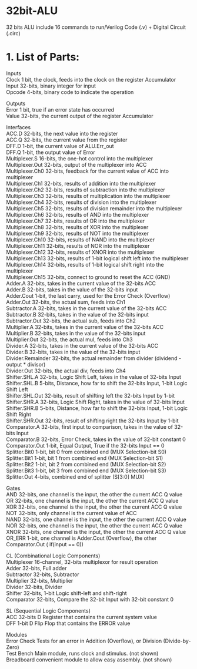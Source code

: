 # 32bit-ALU
32 bits ALU include 16 commands to run/Verilog Code (.v) + Digital Circuit (.circ) 

# 1.	List of Parts:

Inputs  
Clock	1 bit, the clock, feeds into the clock on the register Accumulator  
Input	32-bits, binary integer for input  
Opcode	4-bits, binary code to indicate the operation

Outputs  
Error	1 bit, true if an error state has occurred  
Value	32-bits, the current output of the register Accumulator

Interfaces  
ACC.D	32-bits, the next value into the register  
ACC.Q	32-bits, the current value from the register  
DFF.D	1-bit, the current value of ALU.Err_out  
DFF.Q	1-bit, the output value of Error  
Multiplexer.S	16-bits, the one-hot control into the multiplexer  
Multiplexer.Out	32-bits, output of the multiplexer into ACC  
Multiplexer.Ch0	32-bits, feedback for the current value of ACC into multiplexer  
Multiplexer.Ch1	32-bits, results of addition into the multiplexer  
Multiplexer.Ch2	32-bits, results of subtraction into the multiplexer  
Multiplexer.Ch3	32-bits, results of multiplication into the multiplexer  
Multiplexer.Ch4	32-bits, results of division into the multiplexer  
Multiplexer.Ch5	32-bits, results of division remainder into the multiplexer  
Multiplexer.Ch6	32-bits, results of AND into the multiplexer  
Multiplexer.Ch7	32-bits, results of OR into the multiplexer  
Multiplexer.Ch8	32-bits, results of XOR into the multiplexer  
Multiplexer.Ch9	32-bits, results of NOT into the multiplexer  
Multiplexer.Ch10	32-bits, results of NAND into the multiplexer  
Multiplexer.Ch11	32-bits, results of NOR into the multiplexer  
Multiplexer.Ch12	32-bits, results of XNOR into the multiplexer  
Multiplexer.Ch13	32-bits, results of 1-bit logical shift left into the multiplexer  
Multiplexer.Ch14	32-bits, results of 1-bit logical shift right into the multiplexer  
Multiplexer.Ch15	32-bits, connect to ground to reset the ACC (GND)  
Adder.A	32-bits, takes in the current value of the 32-bits ACC  
Adder.B	32-bits, takes in the value of the 32-bits input  
Adder.Cout	1-bit, the last carry, used for the Error Check (Overflow)  
Adder.Out	32-bits, the actual sum, feeds into Ch1  
Subtractor.A	32-bits, takes in the current value of the 32-bits ACC  
Subtractor.B	32-bits, takes in the value of the 32-bits input  
Subtractor.Out	32-bits, the actual sub, feeds into Ch2  
Multiplier.A	32-bits, takes in the current value of the 32-bits ACC  
Multiplier.B	32-bits, takes in the value of the 32-bits input  
Multiplier.Out	32-bits, the actual mul, feeds into Ch3  
Divider.A	32-bits, takes in the current value of the 32-bits ACC  
Divider.B	32-bits, takes in the value of the 32-bits input  
Divider.Remainder	32-bits, the actual remainder from divider (dividend - output * divisor)  
Divider.Out	32-bits, the actual div, feeds into Ch4  
Shifter.SHL.A	32-bits, Logic Shift Left, takes in the value of 32-bits Input 
Shifter.SHL.B	5-bits, Distance, how far to shift the 32-bits Input, 1-bit Logic Shift Left  
Shifter.SHL.Out	32-bits, result of shifting left the 32-bits Input by 1-bit  
Shifter.SHR.A	32-bits, Logic Shift Right, takes in the value of 32-bits Input  
Shifter.SHR.B	5-bits, Distance, how far to shift the 32-bits Input, 1-bit Logic Shift Right  
Shifter.SHR.Out	32-bits, result of shifting right the 32-bits Input by 1-bit  
Comparator.A	32-bits, first input to comparison, takes in the value of 32-bits Input  
Comparator.B	32-bits, Error Check, takes in the value of 32-bit constant 0  
Comparator.Out	1-bit, Equal Output, True if the 32-bits Input == 0  
Splitter.Bit0	1-bit, bit 0 from combined end (MUX Selection-bit S0)  
Splitter.Bit1	1-bit, bit 1 from combined end (MUX Selection-bit S1)  
Splitter.Bit2	1-bit, bit 2 from combined end (MUX Selection-bit S2)  
Splitter.Bit3	1-bit, bit 3 from combined end (MUX Selection-bit S3)  
Splitter.Out	4-bits, combined end of splitter (S[3:0] MUX)  

Gates  
AND	32-bits, one channel is the input, the other the current ACC Q value  
OR	32-bits, one channel is the input, the other the current ACC Q value  
XOR	32-bits, one channel is the input, the other the current ACC Q value  
NOT	32-bits, only channel is the current value of ACC  
NAND	32-bits, one channel is the input, the other the current ACC Q value  
NOR	32-bits, one channel is the input, the other the current ACC Q value  
XNOR	32-bits, one channel is the input, the other the current ACC Q value  
OR_ERR	1-bit, one channel is Adder.Cout (Overflow), the other Comparator.Out ( if(input == 0))  

CL	(Combinational Logic Components)  
Multiplexer	16-channel, 32-bits multiplexor for result operation  
Adder	32-bits, Full adder  
Subtractor	32-bits, Subtractor  
Multiplier	32-bits, Multiplier  
Divider	32-bits, Divider  
Shifter	32-bits, 1-bit Logic shift-left and shift-right  
Comparator	32-bits, Compare the 32-bit Input with 32-bit constant 0  

SL	(Sequential Logic Components)  
ACC	32-bits D Register that contains the current system value  
DFF	1-bit D Flip Flop that contains the ERROR value  

Modules  
Error Check	Tests for an error in Addition (Overflow), or Division (Divide-by-Zero)  
Test Bench	Main module, runs clock and stimulus. (not shown)  
Breadboard	convenient module to allow easy assembly. (not shown)  
